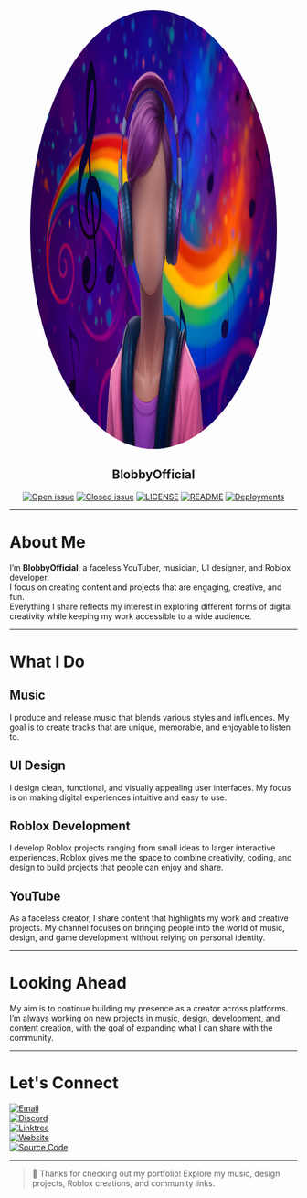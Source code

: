 <p align="center">
  <img src="assets/banner.png"  height="768" width="432" style="border-radius: 50%;">
</p>


## <div align="center">BlobbyOfficial</div>

<div align="center">
  
[![Open issue](https://img.shields.io/github/issues/BlobbyOfficial/BlobbyOfficial)](https://github.com/BlobbyOfficial/BlobbyOfficial/issues)
[![Closed issue](https://img.shields.io/github/issues-closed/BlobbyOfficial/BlobbyOfficial)](https://github.com/BlobbyOfficial/BlobbyOfficial/issues)
[![LICENSE](https://img.shields.io/badge/License-Apache%202.0-blue.svg)](https://github.com/BlobbyOfficial/BlobbyOfficial/blob/master/LICENSE)
[![README](https://img.shields.io/badge/README-BlobbyOfficial-red.svg)](https://github.com/BlobbyOfficial/BlobbyOfficial/blob/master/README.md)
[![Deployments](https://img.shields.io/badge/Deployments-blue.svg)](https://github.com/BlobbyOfficial/BlobbyOfficial/deployments)

</div>

---

# About Me

I’m **BlobbyOfficial**, a faceless YouTuber, musician, UI designer, and Roblox developer.  
I focus on creating content and projects that are engaging, creative, and fun.  
Everything I share reflects my interest in exploring different forms of digital creativity while keeping my work accessible to a wide audience.

---

# What I Do

## Music
I produce and release music that blends various styles and influences. My goal is to create tracks that are unique, memorable, and enjoyable to listen to.

## UI Design
I design clean, functional, and visually appealing user interfaces. My focus is on making digital experiences intuitive and easy to use.

## Roblox Development
I develop Roblox projects ranging from small ideas to larger interactive experiences. Roblox gives me the space to combine creativity, coding, and design to build projects that people can enjoy and share.

## YouTube
As a faceless creator, I share content that highlights my work and creative projects. My channel focuses on bringing people into the world of music, design, and game development without relying on personal identity.

---

# Looking Ahead
My aim is to continue building my presence as a creator across platforms. I’m always working on new projects in music, design, development, and content creation, with the goal of expanding what I can share with the community.

---

# Let's Connect

[![Email](https://img.shields.io/badge/Email-Contact-red)](mailto:blobbyofficial@outlook.com)  
[![Discord](https://img.shields.io/badge/Discord-Join-purple)](https://discord.gg/quq8thpMEd)  
[![Linktree](https://img.shields.io/badge/Linktree-Visit-green)](https://linktr.ee/blobbyofficial)  
[![Website](https://img.shields.io/badge/Website-Visit-blue)](https://blobbyofficial.github.io/BlobbyOfficial/)  
[![Source Code](https://img.shields.io/badge/GitHub-Repo-black)](https://github.com/BlobbyOfficial/BlobbyOfficial)

---

> :rocket: Thanks for checking out my portfolio! Explore my music, design projects, Roblox creations, and community links.
